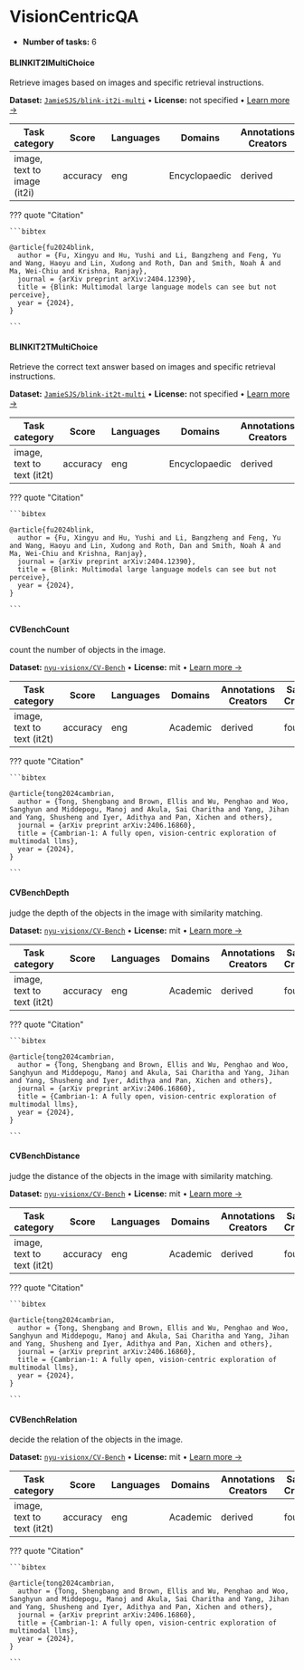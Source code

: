 
# VisionCentricQA

<!-- This document is auto-generated. Changes will be overwritten. Please change the generating script. -->

- **Number of tasks:** 6 

#### BLINKIT2IMultiChoice

Retrieve images based on images and specific retrieval instructions.

**Dataset:** [`JamieSJS/blink-it2i-multi`](https://huggingface.co/datasets/JamieSJS/blink-it2i-multi) • **License:** not specified • [Learn more →](https://arxiv.org/abs/2404.12390)

| Task category | Score | Languages | Domains | Annotations Creators | Sample Creation |
|-------|-------|-------|-------|-------|-------|
| image, text to image (it2i) | accuracy | eng | Encyclopaedic | derived | found |



??? quote "Citation"

    
    ```bibtex
    
    @article{fu2024blink,
      author = {Fu, Xingyu and Hu, Yushi and Li, Bangzheng and Feng, Yu and Wang, Haoyu and Lin, Xudong and Roth, Dan and Smith, Noah A and Ma, Wei-Chiu and Krishna, Ranjay},
      journal = {arXiv preprint arXiv:2404.12390},
      title = {Blink: Multimodal large language models can see but not perceive},
      year = {2024},
    }
    
    ```
    



#### BLINKIT2TMultiChoice

Retrieve the correct text answer based on images and specific retrieval instructions.

**Dataset:** [`JamieSJS/blink-it2t-multi`](https://huggingface.co/datasets/JamieSJS/blink-it2t-multi) • **License:** not specified • [Learn more →](https://arxiv.org/abs/2404.12390)

| Task category | Score | Languages | Domains | Annotations Creators | Sample Creation |
|-------|-------|-------|-------|-------|-------|
| image, text to text (it2t) | accuracy | eng | Encyclopaedic | derived | found |



??? quote "Citation"

    
    ```bibtex
    
    @article{fu2024blink,
      author = {Fu, Xingyu and Hu, Yushi and Li, Bangzheng and Feng, Yu and Wang, Haoyu and Lin, Xudong and Roth, Dan and Smith, Noah A and Ma, Wei-Chiu and Krishna, Ranjay},
      journal = {arXiv preprint arXiv:2404.12390},
      title = {Blink: Multimodal large language models can see but not perceive},
      year = {2024},
    }
    
    ```
    



#### CVBenchCount

count the number of objects in the image.

**Dataset:** [`nyu-visionx/CV-Bench`](https://huggingface.co/datasets/nyu-visionx/CV-Bench) • **License:** mit • [Learn more →](https://arxiv.org/pdf/2406.16860)

| Task category | Score | Languages | Domains | Annotations Creators | Sample Creation |
|-------|-------|-------|-------|-------|-------|
| image, text to text (it2t) | accuracy | eng | Academic | derived | found |



??? quote "Citation"

    
    ```bibtex
    
    @article{tong2024cambrian,
      author = {Tong, Shengbang and Brown, Ellis and Wu, Penghao and Woo, Sanghyun and Middepogu, Manoj and Akula, Sai Charitha and Yang, Jihan and Yang, Shusheng and Iyer, Adithya and Pan, Xichen and others},
      journal = {arXiv preprint arXiv:2406.16860},
      title = {Cambrian-1: A fully open, vision-centric exploration of multimodal llms},
      year = {2024},
    }
    
    ```
    



#### CVBenchDepth

judge the depth of the objects in the image with similarity matching.

**Dataset:** [`nyu-visionx/CV-Bench`](https://huggingface.co/datasets/nyu-visionx/CV-Bench) • **License:** mit • [Learn more →](https://arxiv.org/pdf/2406.16860)

| Task category | Score | Languages | Domains | Annotations Creators | Sample Creation |
|-------|-------|-------|-------|-------|-------|
| image, text to text (it2t) | accuracy | eng | Academic | derived | found |



??? quote "Citation"

    
    ```bibtex
    
    @article{tong2024cambrian,
      author = {Tong, Shengbang and Brown, Ellis and Wu, Penghao and Woo, Sanghyun and Middepogu, Manoj and Akula, Sai Charitha and Yang, Jihan and Yang, Shusheng and Iyer, Adithya and Pan, Xichen and others},
      journal = {arXiv preprint arXiv:2406.16860},
      title = {Cambrian-1: A fully open, vision-centric exploration of multimodal llms},
      year = {2024},
    }
    
    ```
    



#### CVBenchDistance

judge the distance of the objects in the image with similarity matching.

**Dataset:** [`nyu-visionx/CV-Bench`](https://huggingface.co/datasets/nyu-visionx/CV-Bench) • **License:** mit • [Learn more →](https://arxiv.org/pdf/2406.16860)

| Task category | Score | Languages | Domains | Annotations Creators | Sample Creation |
|-------|-------|-------|-------|-------|-------|
| image, text to text (it2t) | accuracy | eng | Academic | derived | found |



??? quote "Citation"

    
    ```bibtex
    
    @article{tong2024cambrian,
      author = {Tong, Shengbang and Brown, Ellis and Wu, Penghao and Woo, Sanghyun and Middepogu, Manoj and Akula, Sai Charitha and Yang, Jihan and Yang, Shusheng and Iyer, Adithya and Pan, Xichen and others},
      journal = {arXiv preprint arXiv:2406.16860},
      title = {Cambrian-1: A fully open, vision-centric exploration of multimodal llms},
      year = {2024},
    }
    
    ```
    



#### CVBenchRelation

decide the relation of the objects in the image.

**Dataset:** [`nyu-visionx/CV-Bench`](https://huggingface.co/datasets/nyu-visionx/CV-Bench) • **License:** mit • [Learn more →](https://arxiv.org/pdf/2406.16860)

| Task category | Score | Languages | Domains | Annotations Creators | Sample Creation |
|-------|-------|-------|-------|-------|-------|
| image, text to text (it2t) | accuracy | eng | Academic | derived | found |



??? quote "Citation"

    
    ```bibtex
    
    @article{tong2024cambrian,
      author = {Tong, Shengbang and Brown, Ellis and Wu, Penghao and Woo, Sanghyun and Middepogu, Manoj and Akula, Sai Charitha and Yang, Jihan and Yang, Shusheng and Iyer, Adithya and Pan, Xichen and others},
      journal = {arXiv preprint arXiv:2406.16860},
      title = {Cambrian-1: A fully open, vision-centric exploration of multimodal llms},
      year = {2024},
    }
    
    ```

